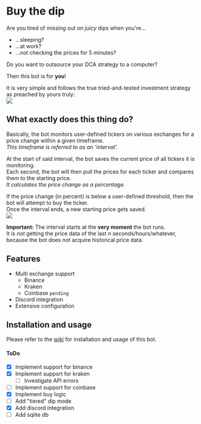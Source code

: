 # Buy the dip
Are you tired of missing out on *juicy* dips when you're...
 - ...sleeping?  
 - ...at work?
 - ...not checking the prices for 5 minutes?

Do you want to outsource your DCA strategy to a computer?

Then this bot is for **you**!  

It is very simple and follows the true tried-and-tested investment strategy as preached by yours truly:  
![](https://i.imgur.com/olZZatY.png)

## What exactly does this thing do?
Basically, the bot monitors user-defined tickers on various exchanges for a price change within a given timeframe.  
*This timeframe is referred to as an 'interval'.*  

At the start of said interval, the bot saves the current price of all tickers it is monitoring.  
Each second, the bot will then pull the prices for each ticker and compares them to the starting price.  
*It calculates the price change as a percentage.*

If the price change (in percent) is below a user-defined threshold, then the bot will attempt to buy the ticker.  
Once the interval ends, a new starting price gets saved.  
![](https://i.imgur.com/uKkvWVF.png)

**Important:** The interval starts at the **very moment** the bot runs.  
It is *not* getting the price data of the last *n* seconds/hours/whatever, because the bot does not acquire historical price data.  

## Features
 - Multi exchange support
    - Binance
    - Kraken
    - Coinbase `pending`
 - Discord integration
 - Extensive configuration

## Installation and usage
Please refer to the [wiki](https://github.com/ThisIsntTheWay/buy-the-dip/wiki) for installation and usage of this bot.
  
#### ToDo
- [X] Implement support for binance
- [X] Implement support for kraken
  - [ ] Investigate API errors
- [ ] Implement support for coinbase
- [X] Implement buy logic
- [ ] Add "tiered" dip mode
- [X] Add discord integration
- [ ] Add sqlite db
